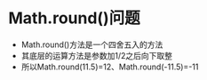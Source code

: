 # Math.round()问题
- Math.round()方法是一个四舍五入的方法
- 其底层的运算方法是参数加1/2之后向下取整
- 所以Math.round(11.5)=12、Math.round(-11.5)=-11